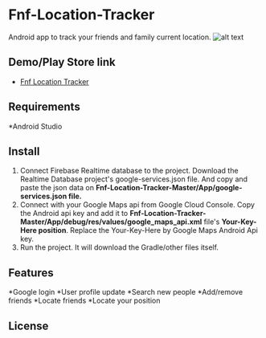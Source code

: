 # Fnf-Location-Tracker
Android app to track your friends and family current location.
![alt text](https://i.ibb.co/ZVQTXby/Screenshot-2019-10-19-12-01-03-234-xyz-mmhasanovee-fnflocationtracker.png )


## Demo/Play Store link
* [Fnf Location Tracker](https://play.google.com/store/apps/details?id=xyz.mmhasanovee.fnflocationtracker)

## Requirements
*Android Studio

## Install
1. Connect Firebase Realtime database to the project. Download the Realtime Database project's google-services.json file. And copy
and paste the json data on **Fnf-Location-Tracker-Master/App/google-services.json file.**
2. Connect with your Google Maps api from Google Cloud Console. Copy the Android api key and add it to 
**Fnf-Location-Tracker-Master/App/debug/res/values/google_maps_api.xml** file's **Your-Key-Here position**. Replace the Your-Key-Here by
Google Maps Android Api key.
3. Run the project. It will download the Gradle/other files itself.

## Features

*Google login
*User profile update
*Search new people
*Add/remove friends
*Locate friends
*Locate your position



## License

``` 

```
